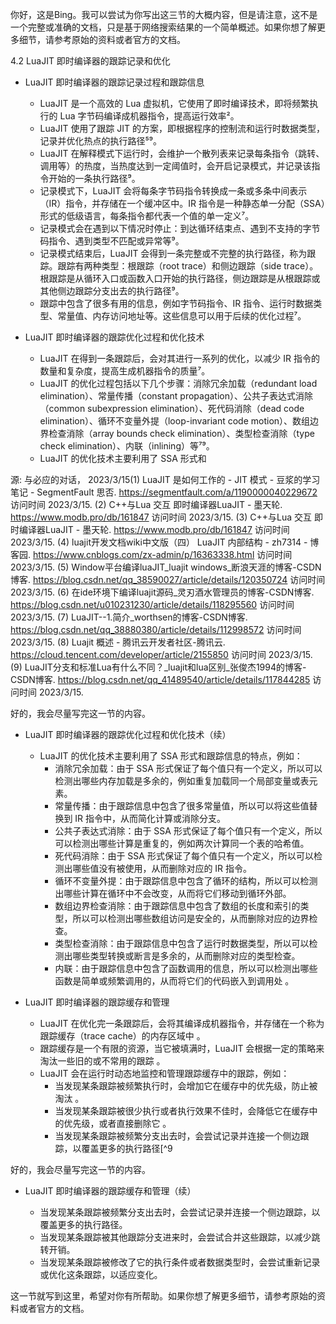 你好，这是Bing。我可以尝试为你写出这三节的大概内容，但是请注意，这不是一个完整或准确的文档，只是基于网络搜索结果的一个简单概述。如果你想了解更多细节，请参考原始的资料或者官方的文档。

4.2 LuaJIT 即时编译器的跟踪记录和优化

- LuaJIT 即时编译器的跟踪记录过程和跟踪信息

  - LuaJIT 是一个高效的 Lua 虚拟机，它使用了即时编译技术，即将频繁执行的 Lua 字节码编译成机器指令，提高运行效率²。
  - LuaJIT 使用了跟踪 JIT 的方案，即根据程序的控制流和运行时数据类型，记录并优化热点的执行路径⁵⁹。
  - LuaJIT 在解释模式下运行时，会维护一个散列表来记录每条指令（跳转、调用等）的热度，当热度达到一定阈值时，会开启记录模式，并记录该指令开始的一条执行路径⁹。
  - 记录模式下，LuaJIT 会将每条字节码指令转换成一条或多条中间表示（IR）指令，并存储在一个缓冲区中。IR 指令是一种静态单一分配（SSA）形式的低级语言，每条指令都代表一个值的单一定义⁷。
  - 记录模式会在遇到以下情况时停止：到达循环结束点、遇到不支持的字节码指令、遇到类型不匹配或异常等⁹。
  - 记录模式结束后，LuaJIT 会得到一条完整或不完整的执行路径，称为跟踪。跟踪有两种类型：根跟踪（root trace）和侧边跟踪（side trace）。根跟踪是从循环入口或函数入口开始的执行路径，侧边跟踪是从根跟踪或其他侧边跟踪分支出去的执行路径⁹。
  - 跟踪中包含了很多有用的信息，例如字节码指令、IR 指令、运行时数据类型、常量值、内存访问地址等。这些信息可以用于后续的优化过程⁷。

- LuaJIT 即时编译器的跟踪优化过程和优化技术

  - LuaJIT 在得到一条跟踪后，会对其进行一系列的优化，以减少 IR 指令的数量和复杂度，提高生成机器指令的质量⁷。
  - LuaJIT 的优化过程包括以下几个步骤：消除冗余加载（redundant load elimination）、常量传播（constant propagation）、公共子表达式消除（common subexpression elimination）、死代码消除（dead code elimination）、循环不变量外提（loop-invariant code motion）、数组边界检查消除（array bounds check elimination）、类型检查消除（type check elimination）、内联（inlining）等⁷⁹。
  - LuaJIT 的优化技术主要利用了 SSA 形式和

源: 与必应的对话， 2023/3/15(1) LuaJIT 是如何工作的 - JIT 模式 - 豆浆的学习笔记 - SegmentFault 思否. https://segmentfault.com/a/1190000040229672 访问时间 2023/3/15.
(2) C++与Lua 交互 即时编译器LuaJIT - 墨天轮. https://www.modb.pro/db/161847 访问时间 2023/3/15.
(3) C++与Lua 交互 即时编译器LuaJIT - 墨天轮. https://www.modb.pro/db/161847 访问时间 2023/3/15.
(4) luajit开发文档wiki中文版（四） LuaJIT 内部结构 - zh7314 - 博客园. https://www.cnblogs.com/zx-admin/p/16363338.html 访问时间 2023/3/15.
(5) Window平台编译luaJIT_luajit windows_断浪天涯的博客-CSDN博客. https://blog.csdn.net/qq_38590027/article/details/120350724 访问时间 2023/3/15.
(6) 在ide环境下编译luajit源码_灵刃酒水管理员的博客-CSDN博客. https://blog.csdn.net/u010231230/article/details/118295560 访问时间 2023/3/15.
(7) LuaJIT--1.简介_worthsen的博客-CSDN博客. https://blog.csdn.net/qq_38880380/article/details/112998572 访问时间 2023/3/15.
(8) Luajit 概述 - 腾讯云开发者社区-腾讯云. https://cloud.tencent.com/developer/article/2155850 访问时间 2023/3/15.
(9) LuaJIT分支和标准Lua有什么不同？_luajit和lua区别_张俊杰1994的博客-CSDN博客. https://blog.csdn.net/qq_41489540/article/details/117844285 访问时间 2023/3/15.

好的，我会尽量写完这一节的内容。

- LuaJIT 即时编译器的跟踪优化过程和优化技术（续）

  - LuaJIT 的优化技术主要利用了 SSA 形式和跟踪信息的特点，例如：
    - 消除冗余加载：由于 SSA 形式保证了每个值只有一个定义，所以可以检测出哪些内存加载是多余的，例如重复加载同一个局部变量或表元素。
    - 常量传播：由于跟踪信息中包含了很多常量值，所以可以将这些值替换到 IR 指令中，从而简化计算或消除分支。
    - 公共子表达式消除：由于 SSA 形式保证了每个值只有一个定义，所以可以检测出哪些计算是重复的，例如两次计算同一个表的哈希值。
    - 死代码消除：由于 SSA 形式保证了每个值只有一个定义，所以可以检测出哪些值没有被使用，从而删除对应的 IR 指令。
    - 循环不变量外提：由于跟踪信息中包含了循环的结构，所以可以检测出哪些计算在循环中不会改变，从而将它们移动到循环外部。
    - 数组边界检查消除：由于跟踪信息中包含了数组的长度和索引的类型，所以可以检测出哪些数组访问是安全的，从而删除对应的边界检查。
    - 类型检查消除：由于跟踪信息中包含了运行时数据类型，所以可以检测出哪些类型转换或断言是多余的，从而删除对应的类型检查。
    - 内联：由于跟踪信息中包含了函数调用的信息，所以可以检测出哪些函数是简单或频繁调用的，从而将它们的代码嵌入到调用处 。

- LuaJIT 即时编译器的跟踪缓存和管理

  - LuaJIT 在优化完一条跟踪后，会将其编译成机器指令，并存储在一个称为跟踪缓存（trace cache）的内存区域中 。
  - 跟踪缓存是一个有限的资源，当它被填满时，LuaJIT 会根据一定的策略来淘汰一些旧的或不常用的跟踪 。
  - LuaJIT 会在运行时动态地监控和管理跟踪缓存中的跟踪，例如：
    - 当发现某条跟踪被频繁执行时，会增加它在缓存中的优先级，防止被淘汰 。
    - 当发现某条跟踪被很少执行或者执行效果不佳时，会降低它在缓存中的优先级，或者直接删除它 。
    - 当发现某条跟踪被频繁分支出去时，会尝试记录并连接一个侧边跟踪，以覆盖更多的执行路径[^9

好的，我会尽量写完这一节的内容。

- LuaJIT 即时编译器的跟踪缓存和管理（续）

  - 当发现某条跟踪被频繁分支出去时，会尝试记录并连接一个侧边跟踪，以覆盖更多的执行路径。
  - 当发现某条跟踪被其他跟踪分支进来时，会尝试合并这些跟踪，以减少跳转开销。
  - 当发现某条跟踪被修改了它的执行条件或者数据类型时，会尝试重新记录或优化这条跟踪，以适应变化。

这一节就写到这里，希望对你有所帮助。如果你想了解更多细节，请参考原始的资料或者官方的文档。